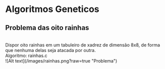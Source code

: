 # Algoritmos Geneticos

<h2> Problema das oito rainhas </h2>

<br/>
Dispor oito rainhas em um tabuleiro de xadrez de dimensão 8x8, de forma que nenhuma delas seja atacada por outra.
<br />
Algoritmo: rainhas.c

<br />	
![Alt text](/images/rainhas.png?raw=true "Problema")
<br />


